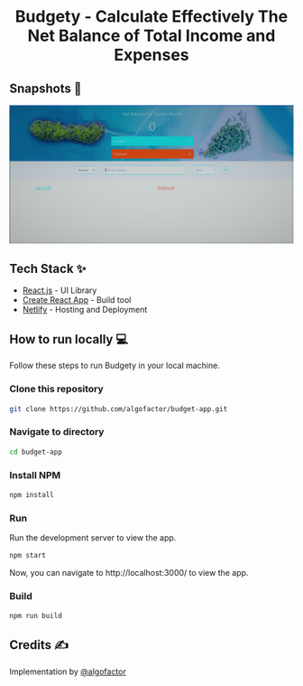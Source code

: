 <div align="center">
	<h1> Budgety - Calculate Effectively The Net Balance of Total Income and Expenses</h1>
</div>

## Snapshots 📸

![Snapshot of Budgety](public/Snapshot.png)

## Tech Stack ✨

- [React.js](https://reactjs.org/) - UI Library
- [Create React App](https://create-react-app.dev/) - Build tool
- [Netlify](https://www.netlify.com/) - Hosting and Deployment

## How to run locally 💻

Follow these steps to run Budgety in your local machine.

### Clone this repository

```bash
git clone https://github.com/algofactor/budget-app.git
```

### Navigate to directory

```bash
cd budget-app
```

### Install NPM

```bash
npm install
```

### Run

Run the development server to view the app.

```bash
npm start
```

Now, you can navigate to http://localhost:3000/ to view the app.

### Build

```bash
npm run build
```

## Credits ✍

Implementation by [@algofactor](https://github.com/algofactor)
